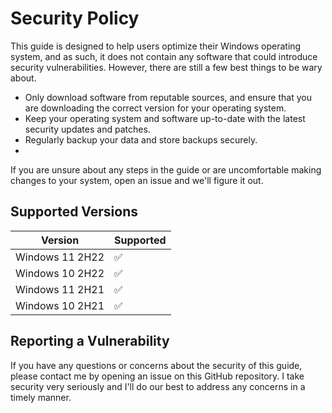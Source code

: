 # Security Policy
This guide is designed to help users optimize their Windows operating system, and as such, it does not contain any software that could introduce security vulnerabilities. However, there are still a few best things to be wary about.

- Only download software from reputable sources, and ensure that you are downloading the correct version for your operating system.
- Keep your operating system and software up-to-date with the latest security updates and patches.
- Regularly backup your data and store backups securely.
- 
If you are unsure about any steps in the guide or are uncomfortable making changes to your system, open an issue and we'll figure it out.

## Supported Versions

| Version | Supported          |
| ------- | ------------------ |
| Windows 11 2H22   | :white_check_mark: |
| Windows 10 2H22   | :white_check_mark: |
| Windows 11 2H21   | :white_check_mark: |
| Windows 10 2H21   | :white_check_mark: |

## Reporting a Vulnerability

If you have any questions or concerns about the security of this guide, please contact me by opening an issue on this GitHub repository. I take security very seriously and I'll do our best to address any concerns in a timely manner.



